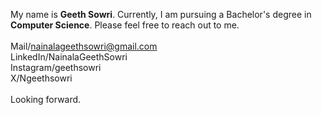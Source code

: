 My name is **Geeth Sowri**. Currently, I am pursuing a Bachelor's degree in **Computer Science**. Please feel free to reach out to me.
<br> <br>
Mail/nainalageethsowri@gmail.com <br>
LinkedIn/NainalaGeethSowri <br>
Instagram/geethsowri <br>
X/Ngeethsowri
<br> <br>
Looking forward.

